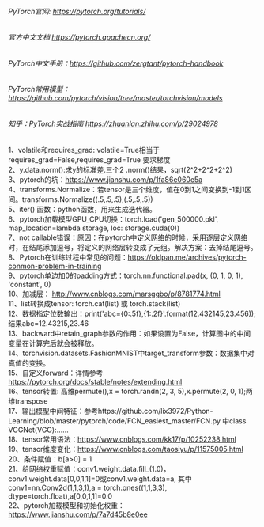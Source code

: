 ###### PyTorch官网: https://pytorch.org/tutorials/  
###### 官方中文文档 https://pytorch.apachecn.org/  
###### PyTorch中文手册：https://github.com/zergtant/pytorch-handbook  
###### PyTorch常用模型：https://github.com/pytorch/vision/tree/master/torchvision/models
###### 知乎：PyTorch实战指南 https://zhuanlan.zhihu.com/p/29024978  

1、volatile和requires_grad: volatile=True相当于requires_grad=False,requires_grad=True 要求梯度  
2、y.data.norm():求y的标准差.三个2 .norm()结果，sqrt(2^2+2^2+2^2)   
3、pytorch的坑：https://www.jianshu.com/p/1fa86e060e5a  
4、transforms.Normalize：若tensor是三个维度，值在0到1之间变换到-1到1区间。transforms.Normalize((.5,.5,.5),(.5,.5,.5))  
5、iter() 函数：python函数，用来生成迭代器。  
6、pytorch加载模型GPU_CPU切换：torch.load('gen_500000.pkl', map_location=lambda storage, loc: storage.cuda(0))   
7、not callable错误：原因：在pytorch中定义网络的时候，采用逐层定义网络时，在结尾添加逗号，将定义的网络层转变成了元组。解决方案：去掉结尾逗号。  
8、Pytorch在训练过程中常见的问题：https://oldpan.me/archives/pytorch-conmon-problem-in-training  
9、pytorch单边加0的padding方式：torch.nn.functional.pad(x, (0, 1, 0, 1), 'constant', 0)  
10、加减层： http://www.cnblogs.com/marsggbo/p/8781774.html  
11、list转换成tensor: torch.cat(list) 或 torch.stack(list)  
12、数据指定位数输出：print('abc={0:.5f},{1:.2f}'.format(12.432145,23.456));结果abc=12.43215,23.46  
13、backward中retain_graph参数的作用：如果设置为False，计算图中的中间变量在计算完后就会被释放。  
14、torchvision.datasets.FashionMNIST中target_transform参数：数据集中对真值的变换。  
15、自定义forward：详情参考 https://pytorch.org/docs/stable/notes/extending.html  
16、tensor转置: 高维permute(),x = torch.randn(2, 3, 5),x.permute(2, 0, 1);两维transpose      
17、输出模型中间特征：参考https://github.com/lix3972/Python-Learning/blob/master/pytorch/code/FCN_easiest_master/FCN.py 中class VGGNet(VGG):……    
18、tensor常用语法：https://www.cnblogs.com/kk17/p/10252238.html   
19、tensor维度变化：https://www.cnblogs.com/taosiyu/p/11575005.html  
20、条件赋值：b[a>0] = 1  
21、给网络权重赋值：conv1.weight.data.fill_(1.0)，conv1.weight.data[0,0,1,1]=0或conv1.weight.data=a, 其中conv1=nn.Conv2d(1,1,3,1),a = torch.ones((1,1,3,3), dtype=torch.float),a[0,0,1,1]=0.0  
22、pytorch加载模型和初始化权重：https://www.jianshu.com/p/7a7d45b8e0ee
